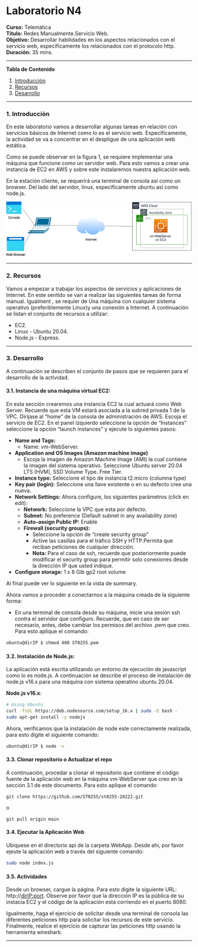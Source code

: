 # **Laboratorio N4**

**Curso:** Telemática <br>
**Título:** Redes Manualmente.Servicio Web.<br>
**Objetivo:** Desarrollar habilidades en los aspectos relacionados con el servicio web, especificamente los relacionados con el protocolo http.<br>
**Duración:** 35 mins.<br>

*******
**Tabla de Contenido**

1. [Introducción](#introduction)
2. [Recursos](#resources)
2. [Desarrollo](#development)

*******

<div id='introduction'/> 

### **1. Introducción**

En este laboratorio vamos a desarrollar algunas tareas en relación con servicios básicos de Internet como lo es el servicio web. Especificamente, la actividad se va a concentrar en el despligue de una aplicación web estática.

Como se puede observar en la figura 1, se requiere implementar una máquina que funcione como un servidor web. Para esto vamos a crear una instancia de EC2 en AWS y sobre este instalaremos nuestra aplicación web. 

En la estación cliente, se requerirá una terminal de consola así como un browser. Del lado del servidor, linux, específicamente ubuntu así como node.js.

![Arquitectura a Desplegar](img/img_architecture.png)

*******

<div id='resources'/> 

### **2. Recursos**

Vamos a empezar a trabajar los aspectos de servicios y aplicaciones de Internet. En este sentido se van a realizar las siguientes tareas de forma manual. Igualment , se requier de Una máquina con cualquier sistema operativo (preferiblemente Linux)y una conexión a Internet. A continuación se listan el conjunto de recursos a utilizar:

* EC2.
* Linux - Ubuntu 20.04.
* Node.js - Express.


*******

<div id='development'/>  

### **3. Desarrollo**

A continuación se describen el conjunto de pasos que se requieren para el desarrollo de la actividad.

#### **3.1. Instancia de una máquina virtual EC2:**

En esta sección crearemos una instancia EC2 la cual actuará como Web Server. Recuerde que esta VM estará asociada a la subred privada 1 de la VPC. Diríjase al “home” de la consola de administración de AWS. Escoja el servicio de EC2. En el panel izquierdo seleccione la opción de “Instances” seleccione la opción “launch instances” y ejecute lo siguientes pasos:

* **Name and Tags:**
    * Name: vm-WebServer.
* **Application and OS Images (Amazon machine image)**
    * Escoja la imagen de Amazon Machine Image (AMI) la cual contiene la imagen del sistema operativo. Seleccione Ubuntu server 20.04 LTS (HVM), SSD Volume Type. Free Tier.
* **Instance type:** Seleccione el tipo de instancia t2.micro (columna type) 
* **Key pair (login):** Seleccione una llave existente o en su defecto cree una nueva.
* **Network Settings:** Ahora configure, los siguientes parámetros (click en edit):
    * **Network:** Seleccione la VPC que esta por defecto.
    * **Subnet:** No preference (Default subnet in any availability zone)
    * **Auto-assign Public IP:** Enable
    * **Firewall (security groups):**
        * Seleccione la opción de “create security group” 
        * Active las casillas para el tráfico SSH y HTTP.Permita que reciban peticiones de cualquier dirección. 
        * **Nota:** Para el caso de ssh, recuerde que posteriormente puede modificar el security group para permitir solo conexiones desde la dirección IP que usted indique.
* **Configure storage:** 1 x 8 Gib gp2 root volume 

Al final puede ver lo siguiente en la vista de summary.

Ahora vamos a proceder a conectarnos a la máquina creada de la siguiente forma:

* En una terminal de consola desde su máquina, inicie una sesión ssh contra el servidor que configuro. Recuerde, que en caso de ser necesario, antes, debe cambiar los permisos del archivo .pem que creo. Para esto aplique el comando: 

```sh
ubuntu@dirIP $ chmod 400 ST0255.pem
```

#### **3.2. Instalación de Node.js:**

La aplicación está escrita utilizando un entorno de ejecución de javascript como lo es node.js. A continuación se describe el proceso de instalación de node.js v16.x para una máquina con sistema operatino ubuntu 20.04.

**Node.js v16.x**:

```sh
# Using Ubuntu
curl -fsSL https://deb.nodesource.com/setup_16.x | sudo -E bash -
sudo apt-get install -y nodejs
```
Ahora, verificamos que la instalación de node este correctamente realizada, para esto digite el siguiente comando:

```sh
ubuntu@dirIP $ node -v
```
#### **3.3. Clonar repositorio o Actualizar el repo**

A continuación, procedar a clonar el repositorio que contiene el código fuente de la aplicación web en la máquina vm-WebServer que creo en la sección 3.1 de este documento. Para esto aplique el comando:

```git
git clone https://github.com/ST0255/st0255-20222.git
```
o 

```git
git pull origin main
```


#### **3.4. Ejecutar la Aplicación Web**

Ubiquese en el directorio api de la carpeta WebApp. Desde ahi, por favor ejeute la aplicación web a través del siguiente comando:

```sh
sudo node index.js
```
#### **3.5. Actividades**

Desde un browser, cargue la página. Para esto digite la siguiente URL: http://<dirIP:port>. Observe por favor que la dirección IP es la pública de su instacia EC2 y el código de la aplicación esta corriendo en el puerto 8080. 

Igualmente, haga el ejercicio de solicitar desde una terminal de consola las diferentes peticiones http para solicitar los recursos de este servicio. Finalmente, realice el ejercicio de capturar las peticiones http usando la herramienta wireshark.

*******
